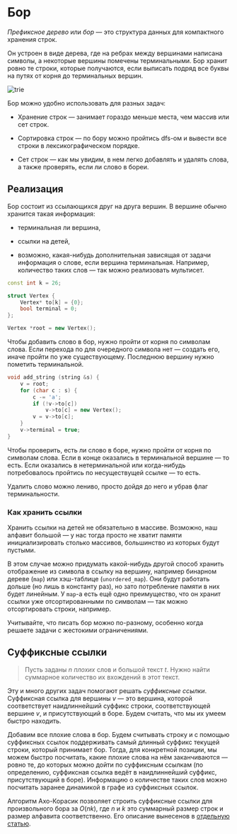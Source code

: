 # Бор

*Префиксное дерево* или *бор* — это структура данных для компактного хранения строк.

Он устроен в виде дерева, где на ребрах между вершинами написана символы, а некоторые вершины помечены терминальными. Бор хранит ровно те строки, которые получаются, если выписать подряд все буквы на путях от корня до терминальных вершин. 

![trie](https://koenig-media.raywenderlich.com/uploads/2016/10/SwiftAlgClub_TrieData-trie-1.png)

Бор можно удобно использовать для разных задач:

* Хранение строк — занимает гораздо меньше места, чем массив или сет строк.

* Сортировка строк — по бору можно пройтись dfs-ом и вывести все строки в лексикографическом порядке.

* Сет строк — как мы увидим, в нем легко добавлять и удалять слова, а также проверять, если ли слово в бореи.

## Реализация

Бор состоит из ссылающихся друг на друга вершин. В вершине обычно хранится такая информация:

* терминальная ли вершина,

* ссылки на детей,

* возможно, какая-нибудь дополнительная зависящая от задачи информация о слове, если вершина терминальная. Например, количество таких слов — так можно реализовать мультисет.


```c++
const int k = 26;

struct Vertex {
    Vertex* to[k] = {0};
    bool terminal = 0;
};

Vertex *root = new Vertex();
```

Чтобы добавить слово в бор, нужно пройти от корня по символам слова. Если перехода по для очередного символа нет — создать его, иначе пройти по уже существующему. Последнюю вершину нужно пометить терминальной.


```c++
void add_string (string &s) {
    v = root;
    for (char c : s) {
        c -= 'a';
        if (!v->to[c]) 
            v->to[c] = new Vertex();
        v = v->to[c];
    }
    v->terminal = true;
}
```

Чтобы проверить, есть ли слово в боре, нужно пройти от корня по символам слова. Если в конце оказались в терминальной вершине — то есть. Если оказались в нетерминальной или когда-нибудь потребовалось пройтись по несуществущей ссылке — то есть.

Удалить слово можно лениво, просто дойдя до него и убрав флаг терминальности.

### Как хранить ссылки

Хранить ссылки на детей не обязательно в массиве. Возможно, наш алфавит большой — у нас тогда просто не хватит памяти инициализировать столько массивов, большинство из которых будут пустыми.

В этом случае можно придумать какой-нибудь другой способ хранить отображение из символа в ссылку на вершину, например бинарном дереве (`map`) или хэш-таблице (`unordered_map`). Они будут работать дольше (но лишь в константу раз), но зато потребление памяти в них будет линейным. У `map`-а есть ещё одно преимущество, что он хранит ссылки уже отсортированными по символам — так можно отсортировать строки, например.

Учитывайте, что писать бор можно по-разному, особенно когда решаете задачи с жестокими ограничениями.

## Суффиксные ссылки

> Пусть заданы $n$ *плохих* слов и большой текст $t$. Нужно найти суммарное количество их вхождений в этот текст.

Эту и много других задач помогают решать *суффиксные ссылки*. Суффиксная ссылка для вершины $v$ — это вершина, которой соответствует наидлиннейший суффикс строки, соответствующей вершине $v$, и присутствующий в боре. Будем считать, что мы их умеем быстро находить.

Добавим все плохие слова в бор. Будем считывать строку и с помощью суффиксных ссылок поддерживать самый длинный суффикс текущей строки, который принимает бор. Тогда, для конкретной позиции, мы можем быстро посчитать, какие плохие слова на нём заканчиваются — ровно те, до которых можно дойти по суффиксным ссылкам (по определению, суффиксная ссылка ведёт в наидлиннейший суффикс, присутствующий в боре). Информацию о количестве таких слов можно посчитать заранее динамикой в графе из суффиксных ссылок.

Алгоритм Ахо-Корасик позволяет строить суффиксные ссылки для произвольного бора за $O(nk)$, где $n$ и $k$ это суммарный размер строк и размер алфавита соответственно. Его описание вынесенов в [отдельную статью](aho-corasick).
